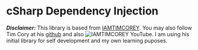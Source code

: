 # cSharp Dependency Injection

***Disclaimer:*** This library is based from [IAMTIMCOREY](https://www.iamtimcorey.com/). You may also follow Tim Cory at his [github](https://github.com/TimCorey) and also ![IAMTIMCOREY YouTube](https://www.youtube.com/watch?v=mCUNrRtVVWY&t=1552s). I am using his initial library for self development and my own learning puposes.
